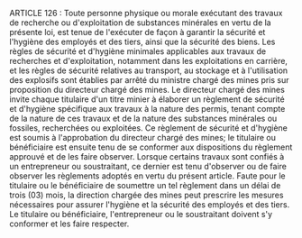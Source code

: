 ARTICLE 126 : Toute personne physique ou morale exécutant des
travaux de recherche ou d'exploitation de substances minérales en vertu
de la présente loi, est tenue de l'exécuter de façon à garantir la
sécurité et l'hygiène des employés et des tiers, ainsi que la sécurité
des biens.
Les règles de sécurité et d'hygiène minimales applicables aux travaux de
recherches et d'exploitation, notamment dans les exploitations en
carrière, et les règles de sécurité relatives au transport, au stockage
et à l'utilisation des explosifs sont établies par arrêté du ministre
chargé des mines pris sur proposition du directeur chargé des mines.
Le directeur chargé des mines invite chaque titulaire d'un titre minier
à élaborer un règlement de sécurité et d'hygiène spécifique aux travaux
à la nature des permis, tenant compte de la nature de ces travaux et de
la nature des substances minérales ou fossiles, recherchées ou
exploitées. Ce règlement de sécurité et d'hygiène est soumis à
l'approbation du directeur chargé des mines; le titulaire ou
bénéficiaire est ensuite tenu de se conformer aux dispositions du
règlement approuvé et de les faire observer.
Lorsque certains travaux sont confiés à un entrepreneur ou
soustraitant, ce dernier est tenu d'observer ou de faire observer les
règlements adoptés en vertu du présent article.
Faute pour le titulaire ou le bénéficiaire de soumettre un tel règlement
dans un délai de trois (03) mois, la direction chargée des mines peut
prescrire les mesures nécessaires pour assurer l'hygiène et la sécurité
des employés et des tiers. Le titulaire ou bénéficiaire, l'entrepreneur
ou le soustraitant doivent s'y conformer et les faire respecter.